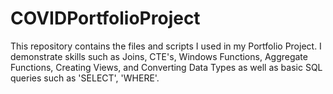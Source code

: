 # COVIDPortfolioProject
This repository contains the files and scripts I used in my Portfolio Project. I demonstrate skills such as Joins, CTE's, Windows Functions, Aggregate Functions, Creating Views, and Converting Data Types as well as basic SQL queries such as 'SELECT', 'WHERE'.
